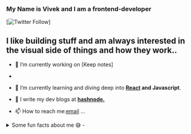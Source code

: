 ### My Name is Vivek and I am a frontend-developer
[![Twitter Follow](https://img.shields.io/twitter/follow/vivek?color=1DA1F2&logo=twitter&style=for-the-badge)]

<!-- [](url)**vickydonor-99/vickydonor-99** is a ✨ _special_ ✨ repository because its `README.md` (this file) appears on your GitHub profile. -->
## I like building stuff and am always interested in the visual side of things and how they work..  

- 🔭 I’m currently working on [Keep notes]
- 
- 🌱 I’m currently learning and diving deep into **[React](https://reactjs.org/docs/hello-world.html) and Javascript**.

- 📝 I write my dev blogs at **[hashnode.](https://vivek99.hashnode.dev/)**

- 📫 How to reach me:[email](vivek.lokhande2801@gmail.com) ...


<details>
<summary>Some fun facts about me 😅 -</summary>

- I like reading books related to economics, evolutionary biology.
- Love to discuss react and ufc .
</details>

